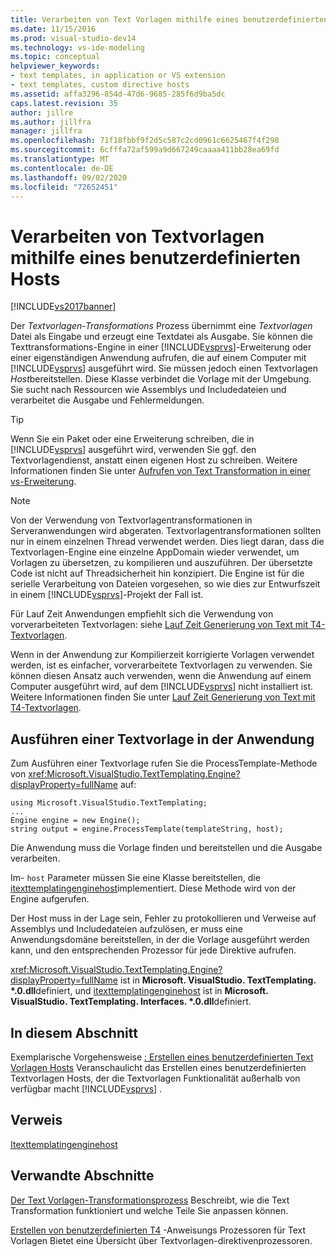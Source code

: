 ```yaml
---
title: Verarbeiten von Text Vorlagen mithilfe eines benutzerdefinierten Hosts | Microsoft-Dokumentation
ms.date: 11/15/2016
ms.prod: visual-studio-dev14
ms.technology: vs-ide-modeling
ms.topic: conceptual
helpviewer_keywords:
- text templates, in application or VS extension
- text templates, custom directive hosts
ms.assetid: affa3296-854d-47d6-9685-285f6d9ba5dc
caps.latest.revision: 35
author: jillre
ms.author: jillfra
manager: jillfra
ms.openlocfilehash: 71f18fbbf9f2d5c587c2cd0961c6625467f4f298
ms.sourcegitcommit: 6cfffa72af599a9d667249caaaa411bb28ea69fd
ms.translationtype: MT
ms.contentlocale: de-DE
ms.lasthandoff: 09/02/2020
ms.locfileid: "72652451"
---
```

# <a name="processing-text-templates-by-using-a-custom-host"></a>Verarbeiten von Textvorlagen mithilfe eines benutzerdefinierten Hosts
[!INCLUDE[vs2017banner](../includes/vs2017banner.md)]

Der *Textvorlagen-Transformations* Prozess übernimmt eine *Textvorlagen* Datei als Eingabe und erzeugt eine Textdatei als Ausgabe. Sie können die Texttransformations-Engine in einer [!INCLUDE[vsprvs](../includes/vsprvs-md.md)]-Erweiterung oder einer eigenständigen Anwendung aufrufen, die auf einem Computer mit [!INCLUDE[vsprvs](../includes/vsprvs-md.md)] ausgeführt wird. Sie müssen jedoch einen Textvorlagen *Host*bereitstellen. Diese Klasse verbindet die Vorlage mit der Umgebung. Sie sucht nach Ressourcen wie Assemblys und Includedateien und verarbeitet die Ausgabe und Fehlermeldungen.

> [!TIP]
> Wenn Sie ein Paket oder eine Erweiterung schreiben, die in [!INCLUDE[vsprvs](../includes/vsprvs-md.md)] ausgeführt wird, verwenden Sie ggf. den Textvorlagendienst, anstatt einen eigenen Host zu schreiben. Weitere Informationen finden Sie unter [Aufrufen von Text Transformation in einer vs-Erweiterung](../modeling/invoking-text-transformation-in-a-vs-extension.md).

> [!NOTE]
> Von der Verwendung von Textvorlagentransformationen in Serveranwendungen wird abgeraten. Textvorlagentransformationen sollten nur in einem einzelnen Thread verwendet werden. Dies liegt daran, dass die Textvorlagen-Engine eine einzelne AppDomain wieder verwendet, um Vorlagen zu übersetzen, zu kompilieren und auszuführen. Der übersetzte Code ist nicht auf Threadsicherheit hin konzipiert. Die Engine ist für die serielle Verarbeitung von Dateien vorgesehen, so wie dies zur Entwurfszeit in einem [!INCLUDE[vsprvs](../includes/vsprvs-md.md)]-Projekt der Fall ist.
>
> Für Lauf Zeit Anwendungen empfiehlt sich die Verwendung von vorverarbeiteten Textvorlagen: siehe [Lauf Zeit Generierung von Text mit T4-Textvorlagen](../modeling/run-time-text-generation-with-t4-text-templates.md).

 Wenn in der Anwendung zur Kompilierzeit korrigierte Vorlagen verwendet werden, ist es einfacher, vorverarbeitete Textvorlagen zu verwenden. Sie können diesen Ansatz auch verwenden, wenn die Anwendung auf einem Computer ausgeführt wird, auf dem [!INCLUDE[vsprvs](../includes/vsprvs-md.md)] nicht installiert ist. Weitere Informationen finden Sie unter [Lauf Zeit Generierung von Text mit T4-Textvorlagen](../modeling/run-time-text-generation-with-t4-text-templates.md).

## <a name="executing-a-text-template-in-your-application"></a>Ausführen einer Textvorlage in der Anwendung
 Zum Ausführen einer Textvorlage rufen Sie die ProcessTemplate-Methode von <xref:Microsoft.VisualStudio.TextTemplating.Engine?displayProperty=fullName> auf:

```
using Microsoft.VisualStudio.TextTemplating;
...
Engine engine = new Engine();
string output = engine.ProcessTemplate(templateString, host);
```

 Die Anwendung muss die Vorlage finden und bereitstellen und die Ausgabe verarbeiten.

 Im- `host` Parameter müssen Sie eine Klasse bereitstellen, die [itexttemplatingenginehost](/previous-versions/visualstudio/visual-studio-2012/bb126505(v=vs.110))implementiert. Diese Methode wird von der Engine aufgerufen.

 Der Host muss in der Lage sein, Fehler zu protokollieren und Verweise auf Assemblys und Includedateien aufzulösen, er muss eine Anwendungsdomäne bereitstellen, in der die Vorlage ausgeführt werden kann, und den entsprechenden Prozessor für jede Direktive aufrufen.

 <xref:Microsoft.VisualStudio.TextTemplating.Engine?displayProperty=fullName> ist in **Microsoft. VisualStudio. TextTemplating. \*.0.dll**definiert, und [itexttemplatingenginehost](/previous-versions/visualstudio/visual-studio-2012/bb126505(v=vs.110)) ist in **Microsoft. VisualStudio. TextTemplating. Interfaces. \*.0.dll**definiert.

## <a name="in-this-section"></a>In diesem Abschnitt
 Exemplarische Vorgehensweise [: Erstellen eines benutzerdefinierten Text Vorlagen Hosts](../modeling/walkthrough-creating-a-custom-text-template-host.md) Veranschaulicht das Erstellen eines benutzerdefinierten Textvorlagen Hosts, der die Textvorlagen Funktionalität außerhalb von verfügbar macht [!INCLUDE[vsprvs](../includes/vsprvs-md.md)] .

## <a name="reference"></a>Verweis
 [Itexttemplatingenginehost](/previous-versions/visualstudio/visual-studio-2012/bb126505(v=vs.110))

## <a name="related-sections"></a>Verwandte Abschnitte
 [Der Text Vorlagen-Transformationsprozess](../modeling/the-text-template-transformation-process.md) Beschreibt, wie die Text Transformation funktioniert und welche Teile Sie anpassen können.

 [Erstellen von benutzerdefinierten T4](../modeling/creating-custom-t4-text-template-directive-processors.md) -Anweisungs Prozessoren für Text Vorlagen Bietet eine Übersicht über Textvorlagen-direktivenprozessoren.
